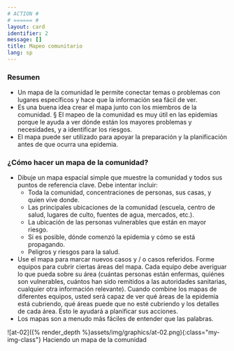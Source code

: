 ```yaml
---
# ACTION #
# ====== #
layout: card
identifier: 2
message: []
title: Mapeo comunitario
lang: sp
---
```


### Resumen

- Un mapa de la comunidad le permite conectar temas o problemas con lugares específicos y hace que la información sea fácil de ver.
- Es una buena idea crear el mapa junto con los miembros de la comunidad. § El mapeo de la comunidad es muy útil en las epidemias porque le ayuda a ver dónde están los mayores problemas y necesidades, y a identificar los riesgos.
- El mapa puede ser utilizado para apoyar la preparación y la planificación antes de que ocurra una epidemia.

### ¿Cómo hacer un mapa de la comunidad?

- Dibuje un mapa espacial simple que muestre la comunidad y todos sus puntos de referencia clave. Debe intentar incluir:
    - Toda la comunidad, concentraciones de personas, sus casas, y quien vive donde.
    - Las principales ubicaciones de la comunidad (escuela, centro de salud, lugares de culto, fuentes de agua, mercados, etc.).
    - La ubicación de las personas vulnerables que están en mayor riesgo.
    - Si es posible, dónde comenzó la epidemia y cómo se está propagando. 
    - Peligros y riesgos para la salud.
- Use el mapa para marcar nuevos casos y / o casos referidos. Forme equipos para cubrir ciertas áreas del mapa. Cada equipo debe averiguar lo que pueda sobre su área (cuántas personas están enfermas, quiénes son vulnerables, cuántos han sido remitidos a las autoridades sanitarias, cualquier otra información relevante). Cuando combine los mapas de diferentes equipos, usted será capaz de ver qué áreas de la epidemia está cubriendo, qué áreas puede que no esté cubriendo y los detalles de cada área. Esto le ayudará a planificar sus acciones.
- Los mapas son a menudo más fáciles de entender que las palabras.


![at-02]({% render_depth %}assets/img/graphics/at-02.png){:class="my-img-class"}
Haciendo un mapa de la comunidad
